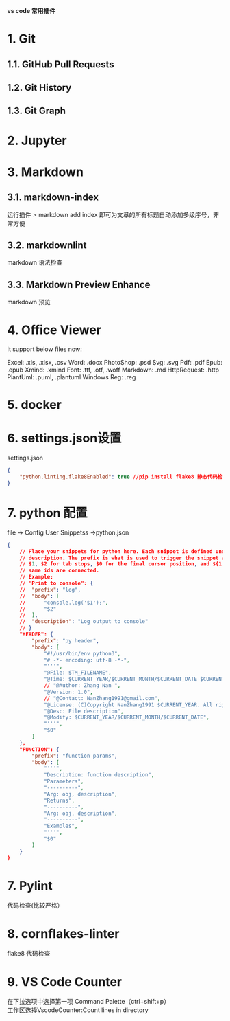 **vs code 常用插件**

# 1. Git

## 1.1. GitHub Pull Requests

## 1.2. Git History

## 1.3. Git Graph

# 2. Jupyter

# 3. Markdown

## 3.1. markdown-index
运行插件 > markdown add index 即可为文章的所有标题自动添加多级序号，非常方便

## 3.2. markdownlint
markdown 语法检查

## 3.3. Markdown Preview Enhance
markdown 预览

# 4. Office Viewer

It support below files now:

Excel: .xls, .xlsx, .csv
Word: .docx
PhotoShop: .psd
Svg: .svg
Pdf: .pdf
Epub: .epub
Xmind: .xmind
Font: .ttf, .otf, .woff
Markdown: .md
HttpRequest: .http
PlantUml: .puml, .plantuml
Windows Reg: .reg

# 5. docker

# 6. settings.json设置
settings.json
```json
{
    "python.linting.flake8Enabled": true //pip install flake8 静态代码检查PEP8规范
}
```
# 7. python 配置
file -> Config User Snippetss ->python.json
```json
{
	// Place your snippets for python here. Each snippet is defined under a snippet name and has a prefix, body and 
	// description. The prefix is what is used to trigger the snippet and the body will be expanded and inserted. Possible variables are:
	// $1, $2 for tab stops, $0 for the final cursor position, and ${1:label}, ${2:another} for placeholders. Placeholders with the 
	// same ids are connected.
	// Example:
	// "Print to console": {
	// 	"prefix": "log",
	// 	"body": [
	// 		"console.log('$1');",
	// 		"$2"
	// 	],
	// 	"description": "Log output to console"
	// }
	"HEADER": {
		"prefix": "py header",
		"body": [
			"#!/usr/bin/env python3",
			"# -*- encoding: utf-8 -*-",
			"'''",
			"@File: $TM_FILENAME",
			"@Time: $CURRENT_YEAR/$CURRENT_MONTH/$CURRENT_DATE $CURRENT_HOUR:$CURRENT_MINUTE:$CURRENT_SECOND",
			// "@Author: Zhang Nan ",
			"@Version: 1.0",
			// "@Contact: NanZhang1991@gmail.com",
			"@License: (C)Copyright NanZhang1991 $CURRENT_YEAR. All rights reserved.",
			"@Desc: File description",
			"@Modify: $CURRENT_YEAR/$CURRENT_MONTH/$CURRENT_DATE",
			"'''",
			"$0"
		]
	},
	"FUNCTION": {
		"prefix": "function params",
		"body": [
			"'''",
			"Description: function description",
			"Parameters",
			"----------",
			"Arg: obj, description",
			"Returns",
			"----------",
			"Arg: obj, description",
			"----------",
			"Examples",
			"'''",
			"$0"
		]
	}
}
```
# 7. Pylint
代码检查(比较严格）

# 8. cornflakes-linter
flake8 代码检查

# 9. VS Code Counter
在下拉选项中选择第一项 Command Palette（ctrl+shift+p）  
工作区选择VscodeCounter:Count lines in directory

